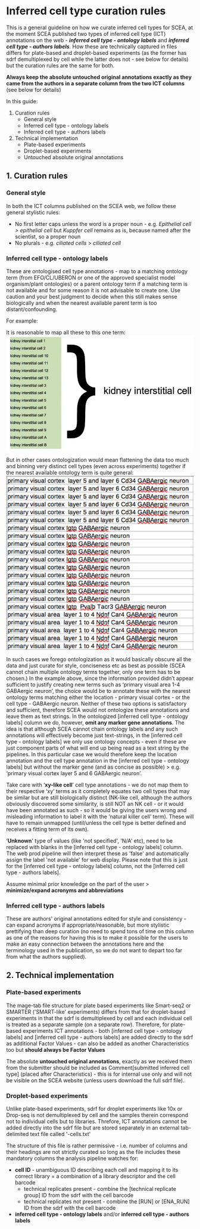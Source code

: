 # Inferred cell type curation rules

This is a general guideline on how we curate inferred cell types for SCEA, at the moment SCEA published two types of inferred cell type (ICT) annotations on the web - *__inferred cell type - ontology labels__* and *__inferred cell type - authors labels__*. How these are technically captured in files differs for plate-based and droplet-based experiments (as the former has sdrf demultiplexed by cell while the latter does not - see below for details) but the curation rules are the same for both.

**Always keep the absolute untouched original annotations exactly as they came from the authors in a separate column from the two ICT columns** (see below for details)

In this guide:
1. Curation rules
   - General style
   - Inferred cell type - ontology labels
   - Inferred cell type - authors labels
2. Technical implementation
   - Plate-based experiments
   - Droplet-based experiments
   - Untouched absolute original annotations

## 1. Curation rules
### General style
In both the ICT columns published on the SCEA web, we follow these general stylistic rules:
* No first letter caps unless the word is a proper noun - e.g. *Epithelial cell > epithelial cell* but *Kuppfer cell* remains as is, because named after the scientist, so a proper noun
* No plurals - e.g. *ciliated cells* > *ciliated cell*

### Inferred cell type - ontology labels
These are ontologised cell type annotations - map to a matching ontology term (from EFO/CL/UBERON or one of the approved specialist model organism/plant ontologies) or a parent ontology term if a matching term is not available and for some reason it is not advisable to create one. Use caution and your best judgment to decide when this still makes sense biologically and when the nearest available parent term is too distant/confounding.

For example:

It is reasonable to map all these to this one term:![mapping to a parent term](../images/ICT_term_mapping.png)

But in other cases ontologization would mean flattening the data too much and binning very distinct cell types (even across experiments) together if the nearest available ontology term is quite general:![not advisable to map](../images/ICT_impossible_to_map.png)

In such cases we forego ontologization as it would basically obscure all the data and just curate for style, conciseness etc as best as possible (SCEA cannot chain multiple ontology terms together, only one term has to be chosen.) In the example above, since the information provided didn’t appear sufficient to justify creating new terms such as ‘primary visual area 1-4 GABAergic neuron’, the choice would be to annotate these with the nearest ontology terms matching either the location - primary visual cortex - or the cell type - GABAergic neuron. Neither of these two options is satisfactory and sufficient, therefore SCEA would not ontologize these annotations and leave them as text strings. In the ontologized [inferred cell type - ontology labels] column we do, however, **omit any marker gene annotations**. The idea is that although SCEA cannot chain ontology labels and any such annotations will effectively become just text-strings, in the [inferred cell type - ontology labels] we only use ontology concepts - even if these are just component parts of what will end up being read as a text string by the pipelines. In this particular case we would therefore keep the location annotation and the cell type annotation in the [inferred cell type - ontology labels] but without the marker gene (and as concise as possible) > e.g. ‘primary visual cortex layer 5 and 6 GABAergic neuron’.

Take care with ‘**xy-like cell**’ cell type annotations - we do not map them to their respective ‘xy’ terms as it completely equates two cell types that may be similar but are still biologically distinct (NK-like cell, although the authors obviously discovered some similarity, is still NOT an NK cell - or it would have been annotated as such - so it would be giving the users wrong and misleading information to label it with the ‘natural killer cell’ term). These will have to remain unmapped (until/unless the cell type is better defined and receives a fitting term of its own).

‘**Unknown**' type of values (like 'not specified', 'N/A' etc), need to be replaced with blanks in the [inferred cell type - ontology labels] column. The web prod pipeline will then interpret these as 'false' and automatically assign the label 'not available' for web display. Please note that this is just for the [inferred cell type - ontology labels] column, not the [inferred cell type - authors labels].

Assume minimal prior knowledge on the part of the user > **minimize/expand acronyms and abbreviations**

### Inferred cell type - authors labels
These are authors' original annotations edited for style and consistency - can expand acronyms if appropriate/reasonable, but more stylistic prettifying than deep curation (no need to spend tons of time on this column as one of the reasons for having this is to make it possible for the users to make an easy connection between the annotations here and the terminology used in the publication, so we do not want to depart too far from what the authors supplied).

## 2. Technical implementation
### Plate-based experiments
The mage-tab file structure for plate based experiments like Smart-seq2 or SMARTER ('SMART-like' experiments) differs from that for droplet-based experiments in that the sdrf is demultiplexed by cell and each individual cell is treated as a separate sample (on a separate row). Therefore, for plate-based experiments ICT annotations - both [inferred cell type - ontology labels] and [inferred cell type - authors labels] are added directly to the sdrf as additional Factor Values - can also be added as another Characteristics too but **should always be Factor Values**

The absolute **untouched original annotations**, exactly as we received them from the submitter should be included as Comment[submitted inferred cell type] (placed after Characteristics) - this is for internal use only and will not be visible on the SCEA website (unless users download the full sdrf file).

### Droplet-based experiments
Unlike plate-based experiments, sdrf for droplet experiments like 10x or Drop-seq is not demultiplexed by cell and the samples therein correspond not to individual cells but to libraries. Threfore, ICT annotations cannot be added directly into the sdrf file but are stored separately in an external tab-delimited text file called '<accession>-cells.txt'

The structure of this file is rather permissive - i.e. number of columns and their headings are not strictly curated so long as the file includes these mandatory columns the analysis pipeline watches for:
* __cell ID__ - unambiguous ID describing each cell and mapping it to its correct library = a combination of a library descriptor and the cell barcode
    - technical replicates present - combine the [technical replicate group] ID from the sdrf with the cell barcode
    - technical replicates not present - combine the [RUN] or [ENA_RUN] ID from the sdrf with the cell barcode
* __inferred cell type - ontology labels__ and/or __inferred cell type - authors labels__

